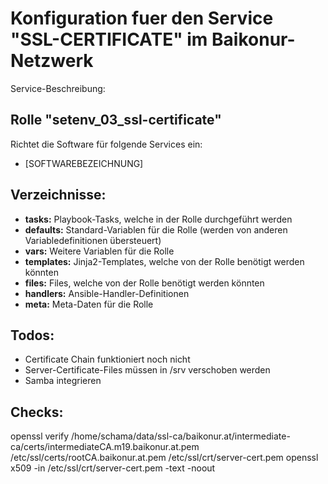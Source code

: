 # Konfiguration fuer den Service "SSL-CERTIFICATE" im Baikonur-Netzwerk
Service-Beschreibung:

## Rolle "setenv_03_ssl-certificate"
Richtet die Software für folgende Services ein:
* [SOFTWAREBEZEICHNUNG]

## Verzeichnisse:
* **tasks:** Playbook-Tasks, welche in der Rolle durchgeführt werden
* **defaults:** Standard-Variablen für die Rolle (werden von anderen Variabledefinitionen übersteuert)
* **vars:** Weitere Variablen für die Rolle
* **templates:** Jinja2-Templates, welche von der Rolle benötigt werden könnten
* **files:** Files, welche von der Rolle benötigt werden könnten
* **handlers:** Ansible-Handler-Definitionen
* **meta:** Meta-Daten für die Rolle

## Todos:
* Certificate Chain funktioniert noch nicht
* Server-Certificate-Files müssen in /srv verschoben werden
* Samba integrieren

## Checks:
 openssl verify /home/schama/data/ssl-ca/baikonur.at/intermediate-ca/certs/intermediateCA.m19.baikonur.at.pem /etc/ssl/certs/rootCA.baikonur.at.pem /etc/ssl/crt/server-cert.pem
 openssl x509 -in /etc/ssl/crt/server-cert.pem -text -noout